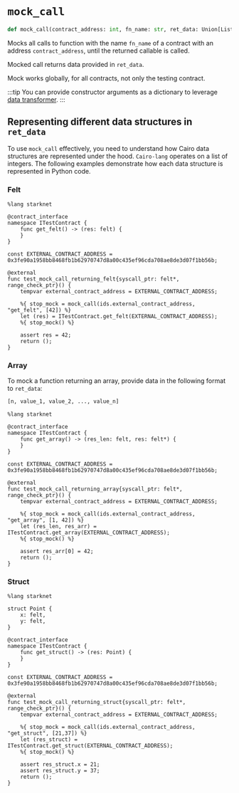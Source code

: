 # `mock_call`

```python
def mock_call(contract_address: int, fn_name: str, ret_data: Union[List[int], Dict]) -> Callable: ...
```

Mocks all calls to function with the name `fn_name` of a contract with an address `contract_address`, until the returned callable is called. 

Mocked call returns data provided in `ret_data`.

Mock works globally, for all contracts, not only the testing contract.

:::tip
You can provide constructor arguments as a dictionary to leverage [data transformer](README.md#data-transformer).
:::

## Representing different data structures in `ret_data`

To use `mock_call` effectively, you need to understand how Cairo data structures are represented under the hood. `Cairo-lang` operates on a list of integers. The following examples demonstrate how each data structure is represented in Python code.


### Felt

```cairo title="mocked_call returns a felt"
%lang starknet

@contract_interface
namespace ITestContract {
    func get_felt() -> (res: felt) {
    }
}

const EXTERNAL_CONTRACT_ADDRESS = 0x3fe90a1958bb8468fb1b62970747d8a00c435ef96cda708ae8de3d07f1bb56b;

@external
func test_mock_call_returning_felt{syscall_ptr: felt*, range_check_ptr}() {
    tempvar external_contract_address = EXTERNAL_CONTRACT_ADDRESS;

    %{ stop_mock = mock_call(ids.external_contract_address, "get_felt", [42]) %}
    let (res) = ITestContract.get_felt(EXTERNAL_CONTRACT_ADDRESS);
    %{ stop_mock() %}

    assert res = 42;
    return ();
}
```

### Array

To mock a function returning an array, provide data in the following format to `ret_data`:

```python title="Python representation of a Cairo array"
[n, value_1, value_2, ..., value_n]
```

```cairo title="mocked_call returns an array"
%lang starknet

@contract_interface
namespace ITestContract {
    func get_array() -> (res_len: felt, res: felt*) {
    }
}

const EXTERNAL_CONTRACT_ADDRESS = 0x3fe90a1958bb8468fb1b62970747d8a00c435ef96cda708ae8de3d07f1bb56b;

@external
func test_mock_call_returning_array{syscall_ptr: felt*, range_check_ptr}() {
    tempvar external_contract_address = EXTERNAL_CONTRACT_ADDRESS;

    %{ stop_mock = mock_call(ids.external_contract_address, "get_array", [1, 42]) %}
    let (res_len, res_arr) = ITestContract.get_array(EXTERNAL_CONTRACT_ADDRESS);
    %{ stop_mock() %}

    assert res_arr[0] = 42;
    return ();
}
```

### Struct

```cairo title="mocked_call returns a struct"
%lang starknet

struct Point {
    x: felt,
    y: felt,
}

@contract_interface
namespace ITestContract {
    func get_struct() -> (res: Point) {
    }
}

const EXTERNAL_CONTRACT_ADDRESS = 0x3fe90a1958bb8468fb1b62970747d8a00c435ef96cda708ae8de3d07f1bb56b;

@external
func test_mock_call_returning_struct{syscall_ptr: felt*, range_check_ptr}() {
    tempvar external_contract_address = EXTERNAL_CONTRACT_ADDRESS;

    %{ stop_mock = mock_call(ids.external_contract_address, "get_struct", [21,37]) %}
    let (res_struct) = ITestContract.get_struct(EXTERNAL_CONTRACT_ADDRESS);
    %{ stop_mock() %}

    assert res_struct.x = 21;
    assert res_struct.y = 37;
    return ();
}
```
